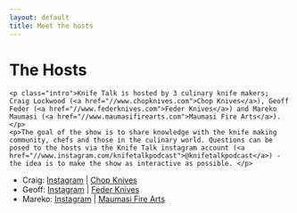 ```yaml
---
layout: default
title: Meet the hosts
---
```


<div class="post">
	<h1 class="pageTitle">The Hosts</h1>

	<p class="intro">Knife Talk is hosted by 3 culinary knife makers; Craig Lockwood (<a href="//www.chopknives.com">Chop Knives</a>), Geoff Feder (<a href="//www.federknives.com">Feder Knives</a>) and Mareko Maumasi (<a href="//www.maumasifirearts.com">Maumasi Fire Arts</a>).</p>
	<p>The goal of the show is to share knowledge with the knife making community, chefs and those in the culinary world. Questions can be posed to the hosts via the Knife Talk instagram account (<a href="//www.instagram.com/knifetalkpodcast">@knifetalkpodcast</a>) - the idea is to make the show as interactive as possible. </p>

  <ul>
  <li>Craig: <a href="//www.instagram.com/chopknives">Instagram</a> | <a href="//www.chopknives.com">Chop Knives</a></li>
  <li>Geoff: <a href="//www.instagram.com/federknives">Instagram</a> | <a href="//www.federknives.com">Feder Knives</a></li>
  <li>Mareko: <a href="//www.instagram.com/maumasifirearts">Instagram</a> | <a href="//www.maumasifirearts.com">Maumasi Fire Arts</a></li>
  </ul>

 

  


</div>
